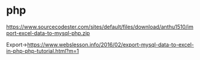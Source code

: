 # php
https://www.sourcecodester.com/sites/default/files/download/anthu1510/import-excel-data-to-mysql-php.zip

Export->https://www.webslesson.info/2016/02/export-mysql-data-to-excel-in-php-php-tutorial.html?m=1
